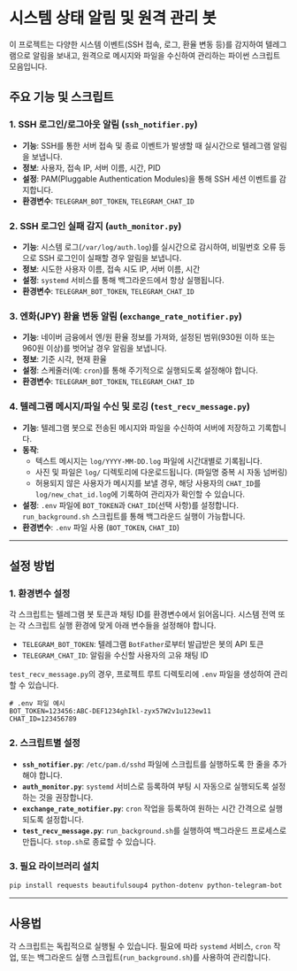 # 시스템 상태 알림 및 원격 관리 봇

이 프로젝트는 다양한 시스템 이벤트(SSH 접속, 로그, 환율 변동 등)를 감지하여 텔레그램으로 알림을 보내고, 원격으로 메시지와 파일을 수신하여 관리하는 파이썬 스크립트 모음입니다.

## 주요 기능 및 스크립트

### 1. SSH 로그인/로그아웃 알림 (`ssh_notifier.py`)

- **기능**: SSH를 통한 서버 접속 및 종료 이벤트가 발생할 때 실시간으로 텔레그램 알림을 보냅니다.
- **정보**: 사용자, 접속 IP, 서버 이름, 시간, PID
- **설정**: PAM(Pluggable Authentication Modules)을 통해 SSH 세션 이벤트를 감지합니다.
- **환경변수**: `TELEGRAM_BOT_TOKEN`, `TELEGRAM_CHAT_ID`

### 2. SSH 로그인 실패 감지 (`auth_monitor.py`)

- **기능**: 시스템 로그(`/var/log/auth.log`)를 실시간으로 감시하여, 비밀번호 오류 등으로 SSH 로그인이 실패할 경우 알림을 보냅니다.
- **정보**: 시도한 사용자 이름, 접속 시도 IP, 서버 이름, 시간
- **설정**: `systemd` 서비스를 통해 백그라운드에서 항상 실행됩니다.
- **환경변수**: `TELEGRAM_BOT_TOKEN`, `TELEGRAM_CHAT_ID`

### 3. 엔화(JPY) 환율 변동 알림 (`exchange_rate_notifier.py`)

- **기능**: 네이버 금융에서 엔/원 환율 정보를 가져와, 설정된 범위(930원 이하 또는 960원 이상)를 벗어날 경우 알림을 보냅니다.
- **정보**: 기준 시각, 현재 환율
- **설정**: 스케줄러(예: `cron`)를 통해 주기적으로 실행되도록 설정해야 합니다.
- **환경변수**: `TELEGRAM_BOT_TOKEN`, `TELEGRAM_CHAT_ID`

### 4. 텔레그램 메시지/파일 수신 및 로깅 (`test_recv_message.py`)

- **기능**: 텔레그램 봇으로 전송된 메시지와 파일을 수신하여 서버에 저장하고 기록합니다.
- **동작**:
    - 텍스트 메시지는 `log/YYYY-MM-DD.log` 파일에 시간대별로 기록됩니다.
    - 사진 및 파일은 `log/` 디렉토리에 다운로드됩니다. (파일명 중복 시 자동 넘버링)
    - 허용되지 않은 사용자가 메시지를 보낼 경우, 해당 사용자의 `CHAT_ID`를 `log/new_chat_id.log`에 기록하여 관리자가 확인할 수 있습니다.
- **설정**: `.env` 파일에 `BOT_TOKEN`과 `CHAT_ID`(선택 사항)를 설정합니다. `run_background.sh` 스크립트를 통해 백그라운드 실행이 가능합니다.
- **환경변수**: `.env` 파일 사용 (`BOT_TOKEN`, `CHAT_ID`)

---

## 설정 방법

### 1. 환경변수 설정

각 스크립트는 텔레그램 봇 토큰과 채팅 ID를 환경변수에서 읽어옵니다. 시스템 전역 또는 각 스크립트 실행 환경에 맞게 아래 변수들을 설정해야 합니다.

- `TELEGRAM_BOT_TOKEN`: 텔레그램 `BotFather`로부터 발급받은 봇의 API 토큰
- `TELEGRAM_CHAT_ID`: 알림을 수신할 사용자의 고유 채팅 ID

`test_recv_message.py`의 경우, 프로젝트 루트 디렉토리에 `.env` 파일을 생성하여 관리할 수 있습니다.

```
# .env 파일 예시
BOT_TOKEN=123456:ABC-DEF1234ghIkl-zyx57W2v1u123ew11
CHAT_ID=123456789
```

### 2. 스크립트별 설정

- **`ssh_notifier.py`**: `/etc/pam.d/sshd` 파일에 스크립트를 실행하도록 한 줄을 추가해야 합니다.
- **`auth_monitor.py`**: `systemd` 서비스로 등록하여 부팅 시 자동으로 실행되도록 설정하는 것을 권장합니다.
- **`exchange_rate_notifier.py`**: `cron` 작업을 등록하여 원하는 시간 간격으로 실행되도록 설정합니다.
- **`test_recv_message.py`**: `run_background.sh`를 실행하여 백그라운드 프로세스로 만듭니다. `stop.sh`로 종료할 수 있습니다.

### 3. 필요 라이브러리 설치

```bash
pip install requests beautifulsoup4 python-dotenv python-telegram-bot
```

---

## 사용법

각 스크립트는 독립적으로 실행될 수 있습니다. 필요에 따라 `systemd` 서비스, `cron` 작업, 또는 백그라운드 실행 스크립트(`run_background.sh`)를 사용하여 관리합니다.

